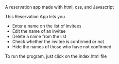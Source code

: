 
A reservation app made with html, css, and Javascript

This Reservation App lets you
 - Enter a name on the list of invitees
 - Edit the name of an invitee
 - Delete a name from the list
 - Check whether the invitee is confirmed or not
 - Hide the names of those who have not confirmed

To run the program, just click on the index.html file
